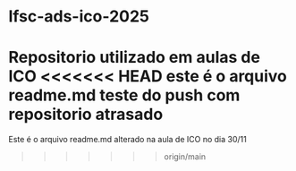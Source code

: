 # Ifsc-ads-ico-2025
Repositorio utilizado em aulas de ICO
<<<<<<< HEAD
este é o arquivo readme.md
teste do push com repositorio atrasado
=======

Este é o arquivo readme.md alterado na aula de ICO no dia 30/11

>>>>>>> origin/main
